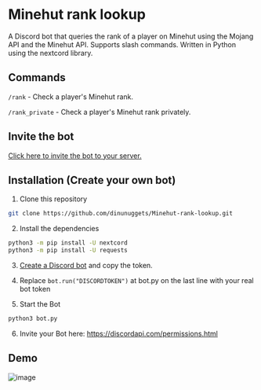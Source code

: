 # Minehut rank lookup
A Discord bot that queries the rank of a player on Minehut using the Mojang API and the Minehut API. Supports slash commands. Written in Python using the nextcord library.

## Commands

`/rank` - Check a player's Minehut rank.

`/rank_private` - Check a player's Minehut rank privately. 

## Invite the bot

[Click here to invite the bot to your server.](https://discord.com/oauth2/authorize?client_id=1152580494790246441&scope=bot&permissions=1024)

## Installation (Create your own bot)

1. Clone this repository
```bash
git clone https://github.com/dinunuggets/Minehut-rank-lookup.git
```
2. Install the dependencies
```bash
python3 -m pip install -U nextcord
python3 -m pip install -U requests
```
3. [Create a Discord bot](https://discord.com/developers/) and copy the token.

4. Replace `bot.run("DISCORDTOKEN")` at bot.py on the last line with your real bot token

5. Start the Bot
```bash
python3 bot.py
```
6. Invite your Bot here: https://discordapi.com/permissions.html

## Demo

![image](https://github.com/DinuNuggets/Minehut-rank-lookup/assets/61915816/f85985c6-519c-4237-a222-f2453fa9f29c)
